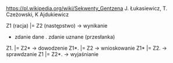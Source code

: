 https://pl.wikipedia.org/wiki/Sekwenty_Gentzena
J. Łukasiewicz, T. Czeżowski, K Ajdukiewicz

Z1 (racja) |= Z2 (następstwo) -> wynikanie

* zdanie dane
. zdanie uznane (przesłanka)

Z1. |= Z2* -> dowodzenie
Z1*. |= Z2 -> wnioskowanie
Z1* |= Z2. -> sprawdzanie
Z1 |= Z2*. -> wyjaśnianie